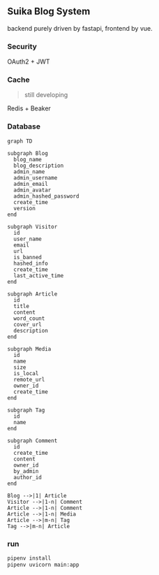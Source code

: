 ## Suika Blog System
backend purely driven by fastapi, frontend by vue. 

### Security

OAuth2 + JWT

### Cache 

> still developing

Redis + Beaker 


### Database
```mermaid
graph TD

subgraph Blog
  blog_name
  blog_description
  admin_name
  admin_username
  admin_email
  admin_avatar
  admin_hashed_password
  create_time
  version
end

subgraph Visitor
  id
  user_name
  email
  url
  is_banned
  hashed_info
  create_time
  last_active_time
end

subgraph Article
  id
  title
  content
  word_count
  cover_url
  description
end

subgraph Media
  id
  name
  size
  is_local
  remote_url
  owner_id
  create_time
end

subgraph Tag
  id
  name
end

subgraph Comment
  id
  create_time
  content
  owner_id
  by_admin
  author_id
end

Blog -->|1| Article
Visitor -->|1-n| Comment
Article -->|1-n| Comment
Article -->|1-n| Media
Article -->|m-n| Tag
Tag -->|m-n| Article
```
### run
```bash
pipenv install
pipenv uvicorn main:app
```

